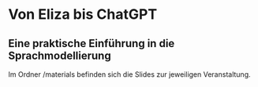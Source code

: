 # Von Eliza bis ChatGPT
## Eine praktische Einführung in die Sprachmodellierung

Im Ordner /materials befinden sich die Slides zur jeweiligen Veranstaltung. 
